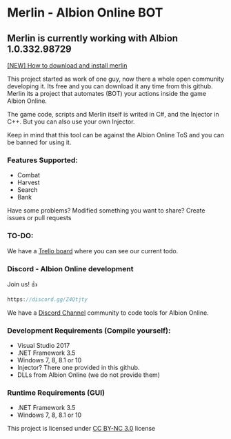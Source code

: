 # Merlin - Albion Online BOT

## Merlin is currently working with Albion 1.0.332.98729

[[NEW] How to download and install merlin](https://github.com/klukule/merlin/wiki/%5BMerlin%5D-How-to-Download-&-Install)

This project started as work of one guy, now there a whole open community developing it. Its free and you can download it any time from this github. Merlin its a project that automates (BOT) your actions inside the game Albion Online.

The game code, scripts and Merlin itself is writed in C#, and the Injector in C++. But you can also use your own Injector.

Keep in mind that this tool can be against the Albion Online ToS and you can be banned for using it.


### Features Supported:
 * Combat
 * Harvest
 * Search
 * Bank
 

Have some problems? Modified something you want to share? Create issues or pull requests

### TO-DO:

We have a [Trello board](https://trello.com/b/eGLVeGbL/merlin) where you can see our current todo.

### Discord - Albion Online development

Join us! :+1:

```javascript
https://discord.gg/Z4Qtjty
```

We have a [Discord Channel](https://discord.gg/Z4Qtjty) community to code tools for Albion Online.



### Development Requirements (Compile yourself):

 * Visual Studio 2017
 * .NET Framework 3.5
 * Windows 7, 8, 8.1 or 10
 * Injector? There one provided in this github.
 * DLLs from Albion Online (we do not provide them)
 
### Runtime Requirements (GUI)
 
 * .NET Framework 3.5
 * Windows 7, 8, 8.1 or 10
 
This project is licensed under [CC BY-NC 3.0](https://creativecommons.org/licenses/by-nc/3.0/legalcode) license
